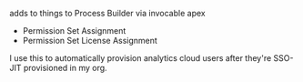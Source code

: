 adds to things to Process Builder via invocable apex

* Permission Set Assignment
* Permission Set License Assignment

I use this to automatically provision analytics cloud users after they're SSO-JIT provisioned in my org.